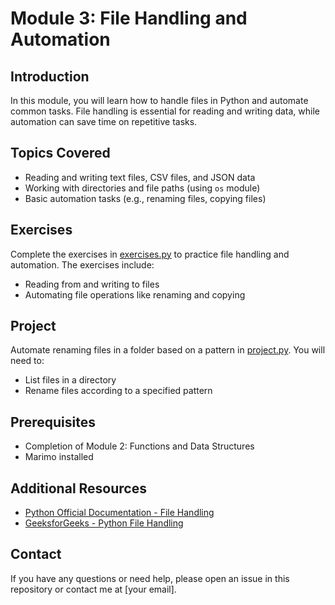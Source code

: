 # Module 3: File Handling and Automation

## Introduction

In this module, you will learn how to handle files in Python and automate common tasks. File handling is essential for reading and writing data, while automation can save time on repetitive tasks.

## Topics Covered

- Reading and writing text files, CSV files, and JSON data
- Working with directories and file paths (using `os` module)
- Basic automation tasks (e.g., renaming files, copying files)

## Exercises

Complete the exercises in [exercises.py](exercises.py) to practice file handling and automation. The exercises include:
- Reading from and writing to files
- Automating file operations like renaming and copying

## Project

Automate renaming files in a folder based on a pattern in [project.py](project.py). You will need to:
- List files in a directory
- Rename files according to a specified pattern

## Prerequisites

- Completion of Module 2: Functions and Data Structures
- Marimo installed

## Additional Resources

- [Python Official Documentation - File Handling](https://docs.python.org/3/tutorial/inputoutput.html)
- [GeeksforGeeks - Python File Handling](https://www.geeksforgeeks.org/file-handling-python/)

## Contact

If you have any questions or need help, please open an issue in this repository or contact me at [your email].
